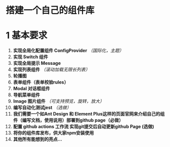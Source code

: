 # 搭建一个自己的组件库

# 1 基本要求

1. **实现全局化配置组件 ConfigProvider** *（国际化，主题）*
2. **实现 Switch 组件**
3. **实现全局提示 Message**
4. **实现列表组件** *（滚动加载无限长列表）*
5. **轮播图**
6. **表单组件（表单校验rules）**
7. **Modal 对话框组件**
8. **导航菜单组件**
9. **Image 图片组件** *（可支持预览，旋转，放大）*
11. **编写自动化测试jest**  *（选做）*
12. **我们需要一个如Ant Design 和 Element Plus这样的页面官网来介绍自己的组件（编写文档，使用说用）部署到github page（必做）**
13. **配置 github actions 工作流 实现git提交后自动更新github Page (选做)**
14. **将你的组件库发布，供大家npm安装使用**
15. **其他所有能想到的亮点...**
